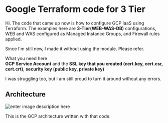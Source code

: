 ﻿
# Google Terraform code for 3 Tier

Hi. The code that came up now is how to configure GCP IaaS using Terraform. 
The examples here are **3-Tier(WEB-WAS-DB)** configurations, WEB and WAS configured as Managed Instance Groups, and Firewall rules applied.  
  
Since I'm still new, I made it without using the module. Please refer.  
  
What you need here  
**GCP Service Account** and the **SSL key that you created (cert.key, cert.csr, cert.crt)**, **security key (public key, private key)**  
  
I was struggling too, but I am still proud to turn it around without any errors.


## Architecture

![enter image description here](https://lh3.googleusercontent.com/ZQJ2cWmUl1uWN6y8anLWiPXRXGv6QCSrYPN38r2_oYucbER-I9hw6n4xpUmL0G-kc3Lmoh3bI5w=s10000 "gcp-architecture")

This is the GCP architecture written with that code.

